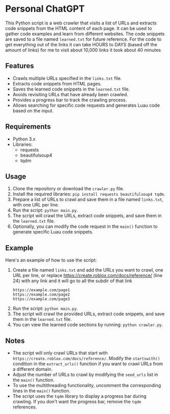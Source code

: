 # Personal ChatGPT

This Python script is a web crawler that visits a list of URLs and extracts code snippets from the HTML content of each page. It can be used to gather code examples and learn from different websites. The code snippets are saved to a file named `learned.txt` for future reference. For the code to get everything out of the links it can take HOURS to DAYS (based off the amount of links) for me to visit about 10,000 links it took about 40 minutes

## Features

- Crawls multiple URLs specified in the `links.txt` file.
- Extracts code snippets from HTML pages.
- Saves the learned code snippets in the `learned.txt` file.
- Avoids revisiting URLs that have already been crawled.
- Provides a progress bar to track the crawling process.
- Allows searching for specific code requests and generates Luau code based on the input.

## Requirements

- Python 3.x
- Libraries:
  - requests
  - beautifulsoup4
  - tqdm

## Usage

1. Clone the repository or download the `crawler.py` file.
2. Install the required libraries: `pip install requests beautifulsoup4 tqdm`.
3. Prepare a list of URLs to crawl and save them in a file named `links.txt`, with one URL per line.
4. Run the script: `python main.py`.
5. The script will crawl the URLs, extract code snippets, and save them in the `learned.txt` file.
6. Optionally, you can modify the code request in the `main()` function to generate specific Luau code snippets.

## Example

Here's an example of how to use the script:

1. Create a file named `links.txt` and add the URLs you want to crawl, one URL per line, or replace https://create.roblox.com/docs/reference/ (line 24) with any link and it will go to all the subdir of that link
   ```
   https://example.com/page1
   https://example.com/page2
   https://example.com/page3
   ```
2. Run the script: `python main.py`.
3. The script will crawl the provided URLs, extract code snippets, and save them in the `learned.txt` file.
4. You can view the learned code sections by running: `python crawler.py`.

## Notes

- The script will only crawl URLs that start with `https://create.roblox.com/docs/reference/`. Modify the `startswith()` condition in the `extract_urls()` function if you want to crawl URLs from a different domain.
- Adjust the number of URLs to crawl by modifying the `seed_urls` list in the `main()` function.
- To use the multithreading functionality, uncomment the corresponding lines in the `main()` function.
- The script uses the `tqdm` library to display a progress bar during crawling. If you don't want the progress bar, remove the `tqdm` references.
